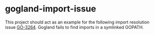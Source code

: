 # gogland-import-issue

This project should act as an example for the following import resolution issue [GO-3264](https://youtrack.jetbrains.com/issue/GO-3264#comment=27-1916217).
Gogland fails to find imports in a symlinked GOPATH.
